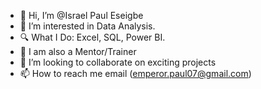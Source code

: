 - 👋 Hi, I’m @Israel Paul Eseigbe
- 👀 I’m interested in Data Analysis.
- 🔍 What I Do:
              Excel,
              SQL,
              Power BI. 
- 🌱 I am also a Mentor/Trainer 
- 💞️ I’m looking to collaborate on exciting projects
- 📫 How to reach me email (emperor.paul07@gmail.com)

<!---
billionairebwoi/billionairebwoi is a ✨ special ✨ repository because its `README.md` (this file) appears on your GitHub profile.
You can click the Preview link to take a look at your changes.
--->
